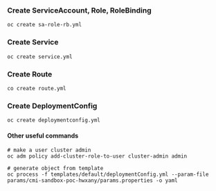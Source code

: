 ### Create ServiceAccount, Role, RoleBinding
```
oc create sa-role-rb.yml
```

### Create Service
```
oc create service.yml
```

### Create Route
```
co create route.yml
```

### Create DeploymentConfig
```
oc create deploymentconfig.yml
```

#### Other useful commands

```
# make a user cluster admin 
oc adm policy add-cluster-role-to-user cluster-admin admin

# generate object from template
oc process -f templates/default/deploymentConfig.yml --param-file params/cmi-sandbox-poc-hwxany/params.properties -o yaml
```

